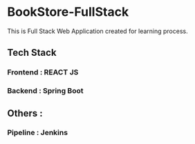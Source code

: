 # BookStore-FullStack
This is Full Stack Web Application created for learning process.

## Tech Stack
### Frontend : REACT JS
### Backend : Spring Boot 

## Others :
### Pipeline : Jenkins
